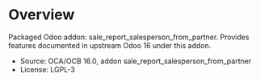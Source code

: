 # Overview

Packaged Odoo addon: sale_report_salesperson_from_partner. Provides features documented in upstream Odoo 16 under this addon.

- Source: OCA/OCB 16.0, addon sale_report_salesperson_from_partner
- License: LGPL-3
